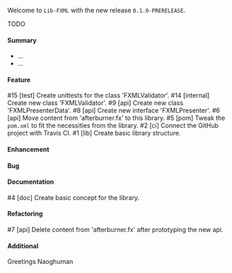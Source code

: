 Welcome to `Lib-FXML` with the new release `0.1.0-PRERELEASE`.

TODO



#### Summary
* ...
* ...



#### Feature
#15 [test] Create unittests for the class 'FXMLValidator'.
#14 [internal] Create new class 'FXMLValidator'.
#9 [api] Create new class 'FXMLPresenterData'.
#8 [api] Create new interface 'FXMLPresenter'.
#6 [api] Move content from 'afterburner.fx' to this library.
#5 [pom] Tweak the `pom.xml` to fit the necessities from the library.
#2 [ci] Connect the GitHub project with Travis CI.
#1 [lib] Create basic library structure.



#### Enhancement



#### Bug



#### Documentation
#4 [doc] Create basic concept for the library.



#### Refactoring
#7 [api] Delete content from 'afterburner.fx' after prototyping the new api.



#### Additional



Greetings
Naoghuman



[//]: # (Issues which will be integrated in this release)



[//]: # (Links)
[JavaFX]:http://docs.oracle.com/javase/8/javase-clienttechnologies.htm
[Maven]:http://maven.apache.org/
[NetBeans]:https://netbeans.org/
